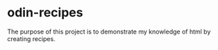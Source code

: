 # odin-recipes

The purpose of this project is to demonstrate my knowledge of html by creating
recipes.
